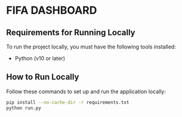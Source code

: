 # FIFA DASHBOARD

## Requirements for Running Locally

To run the project locally, you must have the following tools installed:

- Python (v10 or later)

## How to Run Locally

Follow these commands to set up and run the application locally:

```bash
pip install --no-cache-dir -r requirements.txt
python run.py
```
